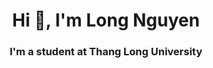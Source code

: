<h1 align="center">Hi 👋, I'm Long Nguyen</h1>
<h3 align="center">I'm a student at Thang Long University</h3>
